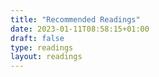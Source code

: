 ```yaml
---
title: "Recommended Readings"
date: 2023-01-11T08:58:15+01:00
draft: false
type: readings
layout: readings
---
```


